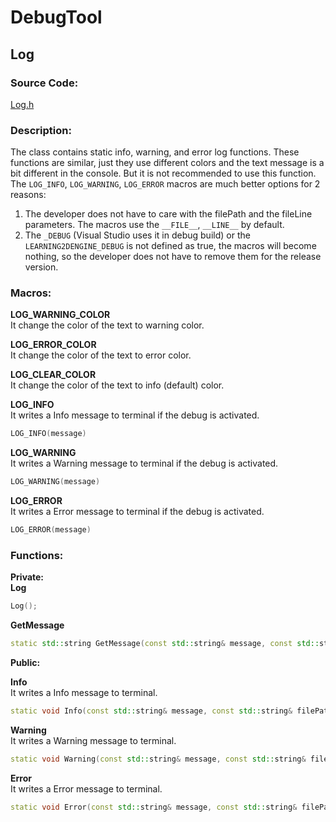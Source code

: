 # DebugTool

## Log
### Source Code:
[Log.h](../../Learning2DEngine/Learning2DEngine/DebugTool/Log.h)

### Description:
The class contains static info, warning, and error log functions.
These functions are similar, just they use different colors and the text message is a bit different
in the console. But it is not recommended to use this function.
The `LOG_INFO`, `LOG_WARNING`, `LOG_ERROR` macros are much better options for 2 reasons:
1. The developer does not have to care with the filePath and the fileLine parameters.
   The macros use the `__FILE__`, `__LINE__` by default.
2. The `_DEBUG` (Visual Studio uses it in debug build) or the `LEARNING2DENGINE_DEBUG` is not defined
   as true, the macros will become nothing, so the developer does not
   have to remove them for the release version.

### Macros:
**LOG_WARNING_COLOR**  
It change the color of the text to warning color.

**LOG_ERROR_COLOR**  
It change the color of the text to error color.

**LOG_CLEAR_COLOR**  
It change the color of the text to info (default) color.

**LOG_INFO**  
It writes a Info message to terminal if the debug is activated.
```cpp
LOG_INFO(message)
```

**LOG_WARNING**  
It writes a Warning message to terminal if the debug is activated.
```cpp
LOG_WARNING(message)
```

**LOG_ERROR**  
It writes a Error message to terminal if the debug is activated.
```cpp
LOG_ERROR(message)
```

### Functions:
**Private:**  
**Log**  
```cpp
Log();
```

**GetMessage**  
```cpp
static std::string GetMessage(const std::string& message, const std::string& filePath, int fileLine);
```

**Public:**  

**Info**  
It writes a Info message to terminal.
```cpp
static void Info(const std::string& message, const std::string& filePath, int fileLine);
```

**Warning**  
It writes a Warning message to terminal.
```cpp
static void Warning(const std::string& message, const std::string& filePath, int fileLine);
```

**Error**  
It writes a Error message to terminal.
```cpp
static void Error(const std::string& message, const std::string& filePath, int fileLine);
```
